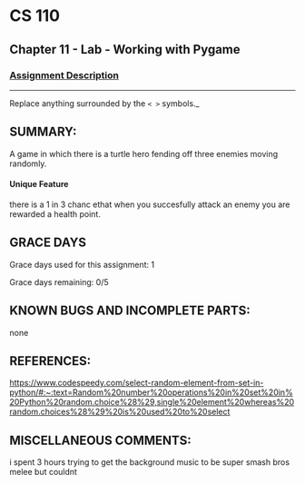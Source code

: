 # CS 110
## Chapter 11 - Lab - Working with Pygame


### [Assignment Description](https://docs.google.com/document/d/1kFLQs7Lepb8hcYOrZq5scmRmdcNkIwWZ6Kb85_0bCVY/edit?usp=sharing)

***
Replace anything surrounded by the `< >` symbols._

## SUMMARY:
 A game in which there is a turtle hero fending off three enemies moving randomly.
 
#### Unique Feature
 there is a 1 in 3 chanc ethat when you succesfully attack an enemy you are rewarded a health point.

## GRACE DAYS
Grace days used for this assignment: 1

Grace days remaining: 0/5

## KNOWN BUGS AND INCOMPLETE PARTS:
 none

## REFERENCES:
 https://www.codespeedy.com/select-random-element-from-set-in-python/#:~:text=Random%20number%20operations%20in%20set%20in%20Python%20random.choice%28%29,single%20element%20whereas%20random.choices%28%29%20is%20used%20to%20select
## MISCELLANEOUS COMMENTS:
 i spent 3 hours trying to get the background music to be super smash bros melee but couldnt 
